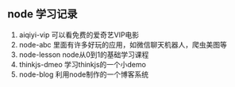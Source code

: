 ## node 学习记录

1. aiqiyi-vip 可以看免费的爱奇艺VIP电影
2. node-abc 里面有许多好玩的应用，如微信聊天机器人，爬虫美图等
3. node-lesson node从0到1的基础学习课程
4. thinkjs-dmeo 学习thinkjs的一个小demo
5. node-blog 利用node制作的一个博客系统